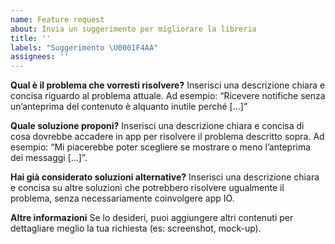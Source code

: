 ```yaml
---
name: Feature request
about: Invia un suggerimento per migliorare la libreria
title: ''
labels: "Suggerimento \U0001F4AA"
assignees: ''
---
```


**Qual è il problema che vorresti risolvere?**
Inserisci una descrizione chiara e concisa riguardo al problema attuale. Ad esempio: “Ricevere notifiche senza un’anteprima del contenuto è alquanto inutile perché […]”

**Quale soluzione proponi?**
Inserisci una descrizione chiara e concisa di cosa dovrebbe accadere in app per risolvere il problema descritto sopra.
Ad esempio: “Mi piacerebbe poter scegliere se mostrare o meno l’anteprima dei messaggi […]”.

**Hai già considerato soluzioni alternative?**
Inserisci una descrizione chiara e concisa su altre soluzioni che potrebbero risolvere ugualmente il problema, senza necessariamente coinvolgere app IO.

**Altre informazioni**
Se lo desideri, puoi aggiungere altri contenuti per dettagliare meglio la tua richiesta (es: screenshot, mock-up).
